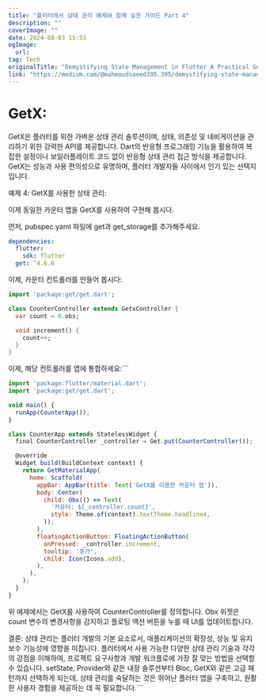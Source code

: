 ```yaml
---
title: "플러터에서 상태 관리 예제와 함께 실전 가이드 Part 4"
description: ""
coverImage: ""
date: 2024-08-03 15:53
ogImage: 
  url: 
tag: Tech
originalTitle: "Demystifying State Management in Flutter A Practical Guide with Examples Part 4"
link: "https://medium.com/@mahmoudsaeed395.395/demystifying-state-management-in-flutter-a-practical-guide-with-examples-part-4-dba2db0f304d"
---
```




# GetX:

GetX은 플러터를 위한 가벼운 상태 관리 솔루션이며, 상태, 의존성 및 네비게이션을 관리하기 위한 강력한 API를 제공합니다. Dart의 반응형 프로그래밍 기능을 활용하여 복잡한 설정이나 보일러플레이트 코드 없이 반응형 상태 관리 접근 방식을 제공합니다. GetX는 성능과 사용 편의성으로 유명하며, 플러터 개발자들 사이에서 인기 있는 선택지입니다.

예제 4: GetX를 사용한 상태 관리:

이제 동일한 카운터 앱을 GetX를 사용하여 구현해 봅시다.

먼저, pubspec.yaml 파일에 get과 get_storage를 추가해주세요.

<div class="content-ad"></div>

```yaml
dependencies:
  flutter:
    sdk: flutter
  get: ^4.6.6
```

이제, 카운터 컨트롤러를 만들어 봅시다:

```dart
import 'package:get/get.dart';

class CounterController extends GetxController {
  var count = 0.obs;

  void increment() {
    count++;
  }
}
```

이제, 해당 컨트롤러를 앱에 통합하세요:```

<div class="content-ad"></div>

```js
import 'package:flutter/material.dart';
import 'package:get/get.dart';

void main() {
  runApp(CounterApp());
}

class CounterApp extends StatelessWidget {
  final CounterController _controller = Get.put(CounterController());

  @override
  Widget build(BuildContext context) {
    return GetMaterialApp(
      home: Scaffold(
        appBar: AppBar(title: Text('GetX를 이용한 카운터 앱')),
        body: Center(
          child: Obx(() => Text(
            '카운터: ${_controller.count}',
            style: Theme.of(context).textTheme.headline4,
          )),
        ),
        floatingActionButton: FloatingActionButton(
          onPressed: _controller.increment,
          tooltip: '증가',
          child: Icon(Icons.add),
        ),
      ),
    );
  }
}
```

위 예제에서는 GetX를 사용하여 CounterController를 정의합니다. Obx 위젯은 count 변수의 변경사항을 감지하고 플로팅 액션 버튼을 누를 때 UI를 업데이트합니다.

결론: 상태 관리는 플러터 개발의 기본 요소로서, 애플리케이션의 확장성, 성능 및 유지보수 기능성에 영향을 미칩니다. 플러터에서 사용 가능한 다양한 상태 관리 기술과 각각의 강점을 이해하여, 프로젝트 요구사항과 개발 워크플로에 가장 잘 맞는 방법을 선택할 수 있습니다. setState, Provider와 같은 내장 솔루션부터 Bloc, GetX와 같은 고급 패턴까지 선택하게 되는데, 상태 관리를 숙달하는 것은 뛰어난 플러터 앱을 구축하고, 원활한 사용자 경험을 제공하는 데 꼭 필요합니다.```
